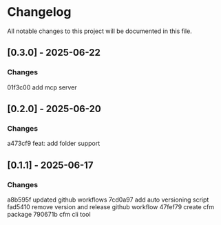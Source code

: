 # Changelog

All notable changes to this project will be documented in this file.

## [0.3.0] - 2025-06-22

### Changes
01f3c00 add mcp server

## [0.2.0] - 2025-06-20

### Changes
a473cf9 feat: add folder support

## [0.1.1] - 2025-06-17

### Changes
a8b595f updated github workflows
7cd0a97 add auto versioning script
fad5410 remove version and release github workflow
47fef79 create cfm package
790671b cfm cli tool


